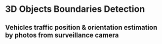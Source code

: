 # 3D Objects Boundaries Detection
## Vehicles traffic position &amp; orientation estimation by photos from surveillance camera
